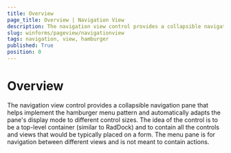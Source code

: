 ```yaml
---
title: Overview
page_title: Overview | Navigation View
description: The navigation view control provides a collapsible navigation pane that helps implement the hamburger menu pattern and automatically adapts the pane's display mode to different control sizes.
slug: winforms/pageview/navigationview
tags: navigation, view, hamburger
published: True
position: 0
---
```



# Overview 

The navigation view control provides a collapsible navigation pane that helps implement the hamburger menu pattern and automatically adapts the pane's display mode to different control sizes. The idea of the control is to be a top-level container (similar to RadDock) and to contain all the controls and views that would be typically placed on a form. The menu pane is for navigation between different views and is not meant to contain actions. 